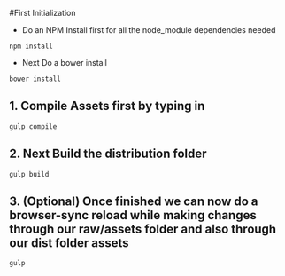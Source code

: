 #First Initialization

* Do an NPM Install first for all the node_module dependencies needed

```
npm install
```

* Next Do a bower install

```
bower install
```

## 1. Compile Assets first by typing in
```
gulp compile
```


## 2. Next Build the distribution folder
```
gulp build
```

## 3. (Optional) Once finished we can now do a browser-sync reload while making changes through our raw/assets folder and also through our dist folder assets

```
gulp
```
